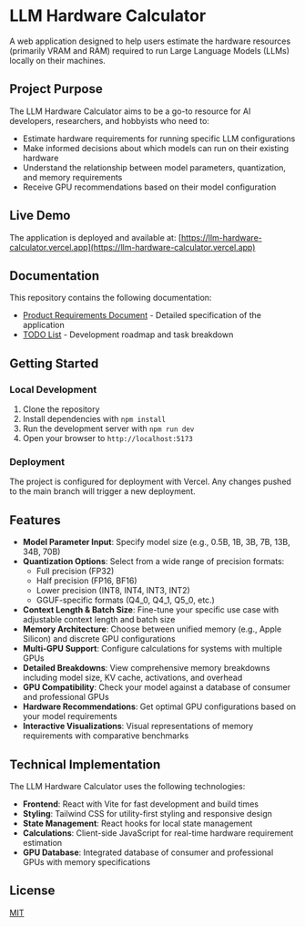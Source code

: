 # LLM Hardware Calculator

A web application designed to help users estimate the hardware resources (primarily VRAM and RAM) required to run Large Language Models (LLMs) locally on their machines.

## Project Purpose

The LLM Hardware Calculator aims to be a go-to resource for AI developers, researchers, and hobbyists who need to:

- Estimate hardware requirements for running specific LLM configurations
- Make informed decisions about which models can run on their existing hardware
- Understand the relationship between model parameters, quantization, and memory requirements
- Receive GPU recommendations based on their model configuration

## Live Demo

The application is deployed and available at:
[https://llm-hardware-calculator.vercel.app](https://llm-hardware-calculator.vercel.app)

## Documentation

This repository contains the following documentation:

- [Product Requirements Document](prd.md) - Detailed specification of the application
- [TODO List](todo.md) - Development roadmap and task breakdown

## Getting Started

### Local Development
1. Clone the repository
2. Install dependencies with `npm install`
3. Run the development server with `npm run dev`
4. Open your browser to `http://localhost:5173`

### Deployment
The project is configured for deployment with Vercel. Any changes pushed to the main branch will trigger a new deployment.

## Features

- **Model Parameter Input**: Specify model size (e.g., 0.5B, 1B, 3B, 7B, 13B, 34B, 70B)
- **Quantization Options**: Select from a wide range of precision formats:
  - Full precision (FP32)
  - Half precision (FP16, BF16)
  - Lower precision (INT8, INT4, INT3, INT2)
  - GGUF-specific formats (Q4_0, Q4_1, Q5_0, etc.)
- **Context Length & Batch Size**: Fine-tune your specific use case with adjustable context length and batch size
- **Memory Architecture**: Choose between unified memory (e.g., Apple Silicon) and discrete GPU configurations
- **Multi-GPU Support**: Configure calculations for systems with multiple GPUs
- **Detailed Breakdowns**: View comprehensive memory breakdowns including model size, KV cache, activations, and overhead
- **GPU Compatibility**: Check your model against a database of consumer and professional GPUs
- **Hardware Recommendations**: Get optimal GPU configurations based on your model requirements
- **Interactive Visualizations**: Visual representations of memory requirements with comparative benchmarks

## Technical Implementation

The LLM Hardware Calculator uses the following technologies:

- **Frontend**: React with Vite for fast development and build times
- **Styling**: Tailwind CSS for utility-first styling and responsive design
- **State Management**: React hooks for local state management
- **Calculations**: Client-side JavaScript for real-time hardware requirement estimation
- **GPU Database**: Integrated database of consumer and professional GPUs with memory specifications

## License

[MIT](LICENSE)
